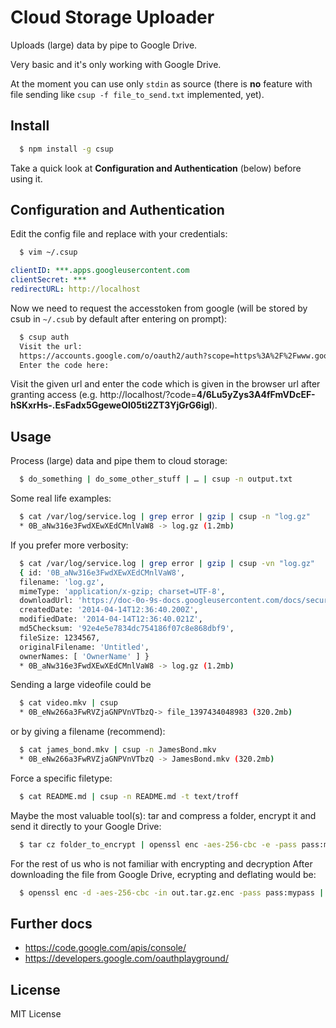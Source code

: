 # Cloud Storage Uploader

Uploads (large) data by pipe to Google Drive.

Very basic and it's only working with Google Drive.

At the moment you can use only `stdin` as source (there is **no** feature with file sending like `csup -f file_to_send.txt` implemented, yet).

## Install

```sh
  $ npm install -g csup
```

Take a quick look at **Configuration and Authentication** (below) before using it.

## Configuration and Authentication

Edit the config file and replace with your credentials:

```sh
  $ vim ~/.csup
```

```yaml
clientID: ***.apps.googleusercontent.com
clientSecret: ***
redirectURL: http://localhost
```

Now we need to request the accesstoken from google (will be stored by csub in `~/.csub` by default after entering on prompt):

```sh
  $ csup auth
  Visit the url:
  https://accounts.google.com/o/oauth2/auth?scope=https%3A%2F%2Fwww.googleapis.com%2Fauth%2Fdrive.file&response_type=code&client_id=***vs.apps.googleusercontent.com&redirect_uri=http%3A%2F%2Flocalhost
  Enter the code here: 
```

Visit the given url and enter the code which is given in the browser url after granting access (e.g. http://localhost/?code=**4/6Lu5yZys3A4fFmVDcEF-hSKxrHs-.EsFadx5GgeweOl05ti2ZT3YjGrG6igI**).

## Usage

Process (large) data and pipe them to cloud storage:

```sh
  $ do_something | do_some_other_stuff | … | csup -n output.txt
```

Some real life examples:

```sh
  $ cat /var/log/service.log | grep error | gzip | csup -n "log.gz"
  * 0B_aNw316e3FwdXEwXEdCMnlVaW8 -> log.gz (1.2mb)
```
If you prefer more verbosity:

```sh
  $ cat /var/log/service.log | grep error | gzip | csup -vn "log.gz"
  { id: '0B_aNw316e3FwdXEwXEdCMnlVaW8',
  filename: 'log.gz',
  mimeType: 'application/x-gzip; charset=UTF-8',
  downloadUrl: 'https://doc-0o-9s-docs.googleusercontent.com/docs/securesc/…?h=…&e=download&gd=true',
  createdDate: '2014-04-14T12:36:40.200Z',
  modifiedDate: '2014-04-14T12:36:40.021Z',
  md5Checksum: '92e4e5e7834dc754186f07c8e868dbf9',
  fileSize: 1234567,
  originalFilename: 'Untitled',
  ownerNames: [ 'OwnerName' ] }
  * 0B_aNw316e3FwdXEwXEdCMnlVaW8 -> log.gz (1.2mb)
```

Sending a large videofile could be

```sh
  $ cat video.mkv | csup
  * 0B_eNw266a3FwRVZjaGNPVnVTbzQ-> file_1397434048983 (320.2mb)
```

or by giving a filename (recommend):

```sh
  $ cat james_bond.mkv | csup -n JamesBond.mkv
  * 0B_eNw266a3FwRVZjaGNPVnVTbzQ -> JamesBond.mkv (320.2mb)
```

Force a specific filetype:

```sh
  $ cat README.md | csup -n README.md -t text/troff
```

Maybe the most valuable tool(s): tar and compress a folder, encrypt it and send it directly to your Google Drive: 

```sh
  $ tar cz folder_to_encrypt | openssl enc -aes-256-cbc -e -pass pass:mypass | csup -n backup_$(date +"%Y-%m-%d_%H:%M:%S_%Z").tar.gz.enc
```

For the rest of us who is not familiar with encrypting and decryption After downloading the file from Google Drive, ecrypting and deflating would be:

```sh
  $ openssl enc -d -aes-256-cbc -in out.tar.gz.enc -pass pass:mypass | out.tar.gz | tar xz
```

## Further docs

  * https://code.google.com/apis/console/
  * https://developers.google.com/oauthplayground/

## License

MIT License 
